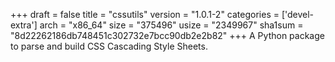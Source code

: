 +++
draft = false
title = "cssutils"
version = "1.0.1-2"
categories = ['devel-extra']
arch = "x86_64"
size = "375496"
usize = "2349967"
sha1sum = "8d22262186db748451c302732e7bcc90db2e2b82"
+++
A Python package to parse and build CSS Cascading Style Sheets.